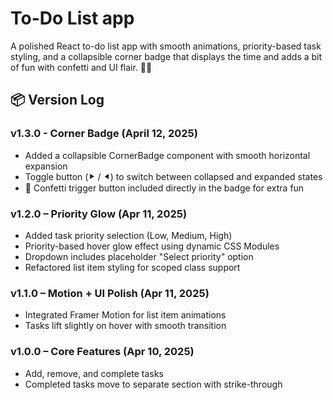 # To-Do List app
A polished React to-do list app with smooth animations, priority-based task styling, and a collapsible corner badge that displays the time and adds a bit of fun with confetti and UI flair. 📝✅

## 📦 Version Log

### v1.3.0 - Corner Badge (April 12, 2025)
- Added a collapsible CornerBadge component with smooth horizontal expansion
- Toggle button (⯈ / ⯇) to switch between collapsed and expanded states
- 🎉 Confetti trigger button included directly in the badge for extra fun

### v1.2.0 – Priority Glow (Apr 11, 2025)
- Added task priority selection (Low, Medium, High)
- Priority-based hover glow effect using dynamic CSS Modules
- Dropdown includes placeholder "Select priority" option
- Refactored list item styling for scoped class support

### v1.1.0 – Motion + UI Polish (Apr 11, 2025)
- Integrated Framer Motion for list item animations
- Tasks lift slightly on hover with smooth transition

### v1.0.0 – Core Features (Apr 10, 2025)
- Add, remove, and complete tasks
- Completed tasks move to separate section with strike-through
